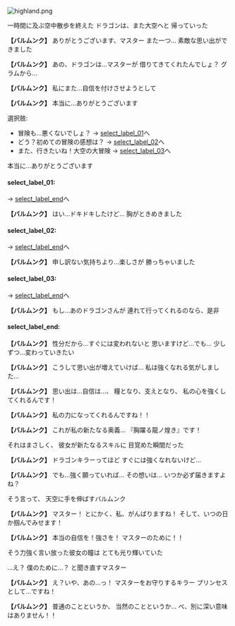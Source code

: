 
![highland.png](../images/backgrounds/highland.png)

一時間に及ぶ空中散歩を終えた
ドラゴンは、また大空へと
帰っていった

**【バルムンク】**
ありがとうございます、マスター
また一つ…
素敵な思い出ができました

**【バルムンク】**
あの、ドラゴンは…マスターが
借りてきてくれたんでしょ？
グラムから…

**【バルムンク】**
私にまた…自信を付けさせようとして

**【バルムンク】**
本当に…ありがとうございます

選択肢:
- 冒険も…悪くないでしょ？ → [select_label_01](#select_label_01)へ
- どう？初めての冒険の感想は？ → [select_label_02](#select_label_02)へ
- また、行きたいね！大空の大冒険 → [select_label_03](#select_label_03)へ

本当に…ありがとうございます

#### select_label_01:
 → [select_label_end](#select_label_end)へ

**【バルムンク】**
はい…ドキドキしたけど…
胸がときめきました

#### select_label_02:
 → [select_label_end](#select_label_end)へ

**【バルムンク】**
申し訳ない気持ちより…楽しさが
勝っちゃいました

#### select_label_03:
 → [select_label_end](#select_label_end)へ

**【バルムンク】**
もし…あのドラゴンさんが
連れて行ってくれるのなら、是非

#### select_label_end:

**【バルムンク】**
性分だから…すぐには変われないと
思いますけど…でも…
少しずつ…変わっていきたい

**【バルムンク】**
こうして思い出が増えていけば…
私は強くなれる気がしました…

**【バルムンク】**
思い出は…自信は…、
糧となり、支えとなり、
私の心を強くしてくれるんです！

**【バルムンク】**
私の力になってくれるんですね！！

**【バルムンク】**
これが私の新たなる奥義…
『胸躍る龍ノ煌き』です！

それはまさしく、
彼女が新たなるスキルに
目覚めた瞬間だった

**【バルムンク】**
ドラゴンキラーってほど
すぐには強くなれないけど…

**【バルムンク】**
でも…強く願っていれば…
その想いは…
いつか必ず届きますよね？

そう言って、
天空に手を伸ばすバルムンク

**【バルムンク】**
マスター！
とにかく、私、がんばりますね！
そして、いつの日か掴んでみせます！

**【バルムンク】**
本当の自信を！強さを！
マスターのために！！

そう力強く言い放った彼女の瞳は
とても光り輝いていた

…え？
僕のために…？
と聞き直すマスター

**【バルムンク】**
え？いや、あの…っ！
マスターをお守りするキラー
プリンセスとして…ですね！

**【バルムンク】**
普通のことというか、
当然のことというか…
べ、別に深い意味はありません！！